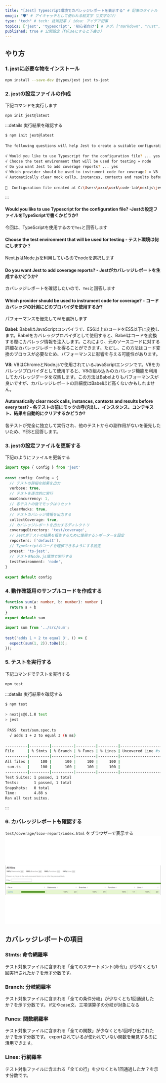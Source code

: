 ```yaml
---
title: "[Jest] Typescript環境でカバレッジレポートを表示する" # 記事のタイトル
emoji: "🛡" # アイキャッチとして使われる絵文字（1文字だけ）
type: "tech" # tech: 技術記事 / idea: アイデア記事
topics: ['jest', 'typescript', '初心者向け'] # タグ。["markdown", "rust", "aws"]のように指定する
published: true # 公開設定（falseにすると下書き）
---
```



## やり方
### 1. jestに必要な物をインストール
```bash
npm install --save-dev @types/jest jest ts-jest
```
### 2. jestの設定ファイルの作成
下記コマンドを実行します
```
npm init jest@latest
```
:::details 実行結果を確認する
```bash
$ npm init jest@latest

The following questions will help Jest to create a suitable configuration for your project

√ Would you like to use Typescript for the configuration file? ... yes
√ Choose the test environment that will be used for testing » node
√ Do you want Jest to add coverage reports? ... yes
√ Which provider should be used to instrument code for coverage? » V8
√ Automatically clear mock calls, instances, contexts and results before every test? ... yes

📝  Configuration file created at C:\Users\xxxx\work\code-lab\nextjs\jest.config.ts
```
:::


#### Would you like to use Typescript for the configuration file? -Jestの設定ファイルをTypeScriptで書くかどうか?

今回は、TypeScriptを使用するので`Yes`と回答します
#### Choose the test environment that will be used for testing - テスト環境は何にしますか？
Next.jsはNode.jsを利用しているのでnodeを選択します

#### Do you want Jest to add coverage reports? - Jestがカバレッジレポートを生成するかどうか?
カバレッジレポートを確認したいので、`Yes`と回答します

#### Which provider should be used to instrument code for coverage? - コードカバレッジの計測にどのプロバイダを使用するか?

パフォーマンスを優先して`V8`を選択します

**Babel**: BabelはJavaScriptコンパイラで、ES6以上のコードをES5以下に変換します。Babelをカバレッジプロバイダとして使用すると、Babelはコードを変換する際にカバレッジ情報を注入します。これにより、元のソースコードに対する詳細なカバレッジレポートを得ることができます。ただし、この方法はコード変換のプロセスが必要なため、パフォーマンスに影響を与える可能性があります。


**V8**: V8はChromeとNode.jsで使用されているJavaScriptエンジンです。V8をカバレッジプロバイダとして使用すると、V8の組み込みのカバレッジ機能を利用してカバレッジデータを収集します。この方法はBabelよりもパフォーマンスが良いですが、カバレッジレポートの詳細度はBabelほど高くないかもしれません。

#### Automatically clear mock calls, instances, contexts and results before every test? - 各テストの前にモックの呼び出し、インスタンス、コンテキスト、結果を自動的にクリアするかどうか?

各テストが完全に独立して実行され、他のテストからの副作用がないを優先したいため、YESと回答します。

### 3. jestの設定ファイルを更新する
下記のようにファイルを更新する
```ts:jest.config.ts
import type { Config } from 'jest'

const config: Config = {
  // テストの詳細な結果を出力
  verbose: true,
  // テストを逐次的に実行
  maxConcurrency: 1,
  // 各テストの後でモックはリセット
  clearMocks: true,
  // テストカバレッジ情報を出力する
  collectCoverage: true,
  // カバレッジレポートを出力するディレクトリ
  coverageDirectory: 'test/coverage',
  // Jestがテストの結果を報告するために使用するレポーターを設定
  reporters: ['default'],
  // TypeScriptのコードを理解できるようにする設定
  preset: 'ts-jest',
  // テストをNode.js環境で実行する
  testEnvironment: 'node',
}

export default config
```


### 4. 動作確認用のサンプルコードを作成する
```tsx:src/sum.ts
function sum(a: number, b: number): number {
  return a + b
}
export default sum
```

```tsx:test/sum.spec.ts
import sum from '../src/sum';

test('adds 1 + 2 to equal 3', () => {
  expect(sum(1, 2)).toBe(3);
});
```


### 5. テストを実行する

下記コマンドでテストを実行する
```bash
npm test
```
:::details 実行結果を確認する
```bash
$ npm test

> nextjs@0.1.0 test
> jest

 PASS  test/sum.spec.ts
  √ adds 1 + 2 to equal 3 (6 ms)

----------|---------|----------|---------|---------|-------------------
File      | % Stmts | % Branch | % Funcs | % Lines | Uncovered Line #s 
----------|---------|----------|---------|---------|-------------------
All files |     100 |      100 |     100 |     100 | 
 sum.ts   |     100 |      100 |     100 |     100 | 
----------|---------|----------|---------|---------|-------------------
Test Suites: 1 passed, 1 total
Tests:       1 passed, 1 total
Snapshots:   0 total
Time:        4.88 s
Ran all test suites.
```
:::


### 6. カバレッジレポートも確認する
`test/coverage/lcov-report/index.html` をブラウザーで表示する
![coverage](/images/articles/jest-coverage/coverage.png)



## カバレッジレポートの項目
### Stmts: 命令網羅率
テスト対象ファイルに含まれる「全てのステートメント(命令)」が少なくとも1回実行されたか？を示す分数です。
### Branch: 分岐網羅率
テスト対象ファイルに含まれる「全ての条件分岐」が少なくとも1回通過したか？を示す分数です。
if文やcase文、三項演算子の分岐が対象になる

### Funcs: 関数網羅率
テスト対象ファイルに含まれる「全ての関数」が少なくとも1回呼び出されたか？を示す分数です。
exportされているが使われていない関数を発見するのに活用できます。

### Lines: 行網羅率
テスト対象ファイルに含まれる「全ての行」を少なくとも1回通過したか？を示す分数です。
